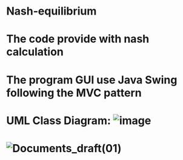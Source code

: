 # Nash-equilibrium 
# The code provide with nash calculation 
# The program GUI use Java Swing following the MVC pattern
# UML Class Diagram: ![image](https://user-images.githubusercontent.com/122107782/233442115-9c9cb83a-9b86-4181-bc8d-f3c12b022451.png)
# ![Documents_draft(01)](https://user-images.githubusercontent.com/122107782/233819432-df77a578-3c6b-4b42-a2de-d031ecd64908.png)
